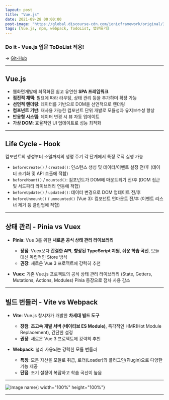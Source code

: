 ```yaml
---
layout: post
title: "Vue.js"
date: 2021-09-28 00:00:00
post-image: "https://global.discourse-cdn.com/ionicframework/original/3X/5/d/5dda6d56cd5aff5932a478629cb48a07388a4d46.jpeg"
tags: [Vue.js, npm, webpack, TodoList, 앱만들기]
---
```


### Do it - Vue.js 입문 ToDoList 적용!

→ [Git-Hub](https://github.com/eunbinoh/Vue_todo)

---

## Vue.js

- 웹화면개발에 최적화된 쉽고 유연한 **SPA 프레임워크**
- **점진적 채택**: 필요에 따라 라우팅, 상태 관리 등을 추가하며 확장 가능
- **선언적 렌더링**: 데이터를 기반으로 DOM을 선언적으로 렌더링
- **컴포넌트 기반**: 재사용 가능한 컴포넌트 단위 개발로 모듈성과 유지보수성 향상
- **반응형 시스템**: 데이터 변경 시 뷰 자동 업데이트
- **가상 DOM**: 효율적인 UI 업데이트로 성능 최적화

---

## Life Cycle - Hook

컴포넌트의 생성부터 소멸까지의 생명 주기 각 단계에서 특정 로직 실행 가능

- `beforeCreate()` / `created()`: 인스턴스 생성 및 데이터/이벤트 설정 전/후 (데이터 초기화 및 API 호출에 적합)
- `beforeMount()` / `mounted()`: 컴포넌트가 DOM에 마운트되기 전/후 (DOM 접근 및 서드파티 라이브러리 연동에 적합)
- `beforeUpdate()` / `updated()`: 데이터 변경으로 DOM 업데이트 전/후
- `beforeUnmount()` / `unmounted()` (Vue 3): 컴포넌트 언마운트 전/후 (이벤트 리스너 제거 등 클린업에 적합)

---

## 상태 관리 - Pinia vs Vuex

- **Pinia**: Vue 3를 위한 **새로운 공식 상태 관리 라이브러리**

  - **장점**: Vuex보다 **간결한 API**, **향상된 TypeScript 지원**, **쉬운 학습 곡선**, 모듈 대신 독립적인 Store 방식
  - **권장**: 새로운 Vue 3 프로젝트에 강력히 추천

- **Vuex**: 기존 Vue.js 프로젝트의 공식 상태 관리 라이브러리 (State, Getters, Mutations, Actions, Modules) Pinia 등장으로 점차 사용 감소

---

## 빌드 번들러 - Vite vs Webpack

- **Vite**: Vue.js 창시자가 개발한 **차세대 빌드 도구**

  - **장점**: **초고속 개발 서버 (네이티브 ES Module)**, 즉각적인 HMR(Hot Module Replacement), 간단한 설정
  - **권장**: 새로운 Vue 3 프로젝트에 강력히 추천

- **Webpack**: 널리 사용되는 강력한 모듈 번들러
  - **특징**: 모든 자산을 모듈로 취급, 로더(Loader)와 플러그인(Plugin)으로 다양한 기능 제공
  - **단점**: 초기 설정이 복잡하고 학습 곡선이 높음

---

![Image name](https://eunbinoh.github.io/images/todo4.png){: width="100%" height="100%"}

---
